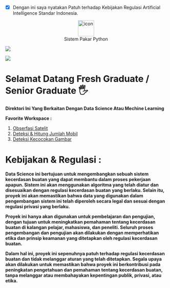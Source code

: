 - [x] Dengan ini saya nyatakan Patuh terhadap Kebijakan Regulasi Artificial Intelligence Standar Indonesia.
<p align="center">
<td align="center" width="50">
      <a href="#macropower-tech">
        <img src="https://techstack-generator.vercel.app/python-icon.svg" alt="icon" width="50" height="50" />
      </a>
      <br>Sistem Pakar Python
    </td>
 
<a href="https://github.com/gandalfmuda"><img src="https://readme-typing-svg.herokuapp.com/?lines=Data+Scientist+A.I.;Machine+Learning;Research+Data&font=Orbitron&size=35&duration=3500&pause=500&center=true&width=500&height=50&color=00CED1"></a>

![](https://github.com/gandalfmuda/Data-Scientis-mastery/blob/main/40e56914-a872-4a62-b570-2c9f556ed3e7_777x437.gif)


# Selamat Datang Fresh Graduate / Senior Graduate 🖐️
	

**Direktori Ini Yang Berkaitan Dengan Data Science Atau Mechine Learning**

**Favorite Workspace :**
1. [Obserfasi Satelit](https://github.com/gandalfmuda/Data-Scientis-mastery/blob/main/Observasi%20Satelite%20SATRIA-1%20Simulasi/Satelite_Satria_1_Simulation_By_ARI.ipynb)
2. [Deteksi & Hitung Jumlah Mobil](https://github.com/gandalfmuda/Data-Scientis-mastery/blob/main/A.I.%20Multi%20Deteksi%20Mobil/Depan_Mobil_Detection.ipynb)
4. [Deteksi Kecocokan Gambar](https://github.com/gandalfmuda/Data-Scientis-mastery/blob/main/A.I.%20Deteksi%20Kecocokan%20Objek/A_I_Mendeteksi_Objek_menggunakan_kecocokan_Template.ipynb)


# Kebijakan & Regulasi :

**Data Science ini bertujuan untuk mengembangkan sebuah sistem kecerdasan buatan yang dapat membantu dalam proses pekerjaan apapun. Sistem ini akan menggunakan algoritma yang telah diatur dan disesuaikan dengan regulasi kecerdasan buatan yang berlaku. Selain itu, proyek ini akan memastikan bahwa data yang digunakan dalam pengembangan sistem ini telah diperoleh secara legal dan sesuai dengan regulasi privasi yang berlaku.**

**Proyek ini hanya akan digunakan untuk pembelajaran dan pengujian, dengan tujuan untuk meningkatkan pemahaman tentang kecerdasan buatan di kalangan pelajar, mahasiswa, dan peneliti. Seluruh proses pengembangan dan pengujian akan dilakukan dengan memperhatikan etika dan prinsip keamanan yang ditetapkan oleh regulasi kecerdasan buatan.**

**Dalam hal ini, proyek ini sepenuhnya patuh terhadap regulasi kecerdasan buatan dan tidak melanggar aturan yang telah ditetapkan. Segala upaya akan dilakukan untuk memastikan bahwa proyek ini berkontribusi pada peningkatan pengetahuan dan pemahaman tentang kecerdasan buatan, tanpa melanggar atau membahayakan kepentingan publik, privasi, atau etika.**
